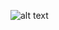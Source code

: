 ![alt text](https://yandex.ru/images/search?img_url=https%3A%2F%2Fampravda.ru%2Ffiles%2Fimages2%2Fimages%2Fmeetissai-photos-chats-bizarres-sculptures-19.jpg&lr=21621&p=2&pos=10&rpt=simage&text=кот%20мем)
